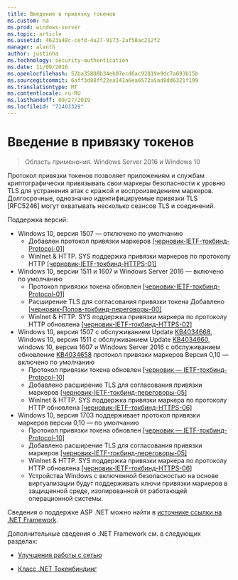 ```yaml
---
title: Введение в привязку токенов
ms.custom: na
ms.prod: windows-server
ms.topic: article
ms.assetid: 4623a48c-cefd-4a27-9173-2af58ac212f2
manager: alanth
author: justinha
ms.technology: security-authentication
ms.date: 11/09/2016
ms.openlocfilehash: 52ba35808b34eb07ecd6ac92819e9dc7a693b15b
ms.sourcegitcommit: 6aff3d88ff22ea141a6ea6572a5ad8dd6321f199
ms.translationtype: MT
ms.contentlocale: ru-RU
ms.lasthandoff: 09/27/2019
ms.locfileid: "71403329"
---
```

# <a name="introducing-token-binding"></a>Введение в привязку токенов

>Область применения. Windows Server 2016 и Windows 10

Протокол привязки токенов позволяет приложениям и службам криптографически привязывать свои маркеры безопасности к уровню TLS для устранения атак с кражой и воспроизведением маркеров. Долгосрочные, однозначно идентифицируемые привязки TLS [RFC5246] могут охватывать несколько сеансов TLS и соединений.

Поддержка версий:

- Windows 10, версия 1507 — отключено по умолчанию
    - Добавлен протокол привязки маркеров [[черновик-IETF-токбинд-Protocol-01]](https://datatracker.ietf.org/doc/draft-ietf-tokbind-protocol/01/)
    - WinInet & HTTP. SYS поддержка привязки маркеров по протоколу HTTP [[черновик-IETF-токбинд-HTTPS-01]](https://datatracker.ietf.org/doc/draft-ietf-tokbind-https/01/)
- Windows 10, версии 1511 и 1607 и Windows Server 2016 — включено по умолчанию
    - Протокол привязки токена обновлен [[черновик-IETF-токбинд-Protocol-01]](https://datatracker.ietf.org/doc/draft-ietf-tokbind-protocol/01/)
    - Расширение TLS для согласования привязки токена Добавлено [[черновик-Попов-токбинд-переговоры-00]](https://tools.ietf.org/html/draft-popov-tokbind-negotiation-00)
    - WinInet & HTTP. SYS поддержка привязки маркера по протоколу HTTP обновлена [[черновик-IETF-токбинд-HTTPS-02]](https://datatracker.ietf.org/doc/draft-ietf-tokbind-https/02/)
- Windows 10, версия 1507 с обслуживанием Update [KB4034668](https://support.microsoft.com/kb/KB4034668), Windows 10, версия 1511 с обслуживанием Update [KB4034660](https://support.microsoft.com/kb/KB4034660), windows 10, версия 1607 и Windows Server 2016 с обслуживанием обновление [KB4034658](https://support.microsoft.com/kb/KB4034658) протокол привязки маркеров Версия 0,10 — включено по умолчанию
    - Протокол привязки токена обновлен [[черновик — IETF-токбинд-Protocol-10]](https://datatracker.ietf.org/doc/draft-ietf-tokbind-protocol/10/)
    - Добавлено расширение TLS для согласования привязки маркеров [[черновик-IETF-токбинд-переговоры-05]](https://tools.ietf.org/html/draft-ietf-tokbind-negotiation-05)
    - WinInet & HTTP. SYS поддержка привязки маркера по протоколу HTTP обновлена [[черновик-IETF-токбинд-HTTPS-06]](https://datatracker.ietf.org/doc/draft-ietf-tokbind-https/06/)
- Windows 10, версия 1703 поддерживает протокол привязки маркеров версии 0,10 — по умолчанию
    - Протокол привязки токена обновлен [[черновик — IETF-токбинд-Protocol-10]](https://datatracker.ietf.org/doc/draft-ietf-tokbind-protocol/10/)
    - Добавлено расширение TLS для согласования привязки маркеров [[черновик-IETF-токбинд-переговоры-05]](https://tools.ietf.org/html/draft-ietf-tokbind-negotiation-05)
    - WinInet & HTTP. SYS поддержка привязки маркера по протоколу HTTP обновлена [[черновик-IETF-токбинд-HTTPS-06]](https://datatracker.ietf.org/doc/draft-ietf-tokbind-https/06/)
    - Устройства Windows с включенной безопасностью на основе виртуализации будут поддерживать ключи привязки маркеров в защищенной среде, изолированной от работающей операционной системы.

Сведения о поддержке ASP .NET можно найти в [источнике ссылки на .NET Framework](https://referencesource.microsoft.com/#System.Web/ITlsTokenBindingInfo.cs,4a5e5668f5c31170). 

Дополнительные сведения о .NET Framework см. в следующих разделах:

- [Улучшения работы с сетью](https://blogs.msdn.microsoft.com/dotnet/2015/11/30/net-framework-4-6-1-is-now-available/#networking)

- [Класс .NET Токенбиндинг](https://msdn.microsoft.com/library/system.security.authentication.extendedprotection.tokenbinding.aspx)
